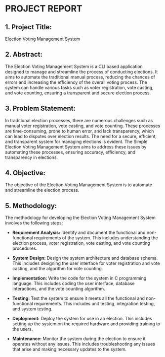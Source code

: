 # PROJECT REPORT

## 1. Project Title: 
Election Voting Management System

## 2. Abstract:
The Election Voting Management System is a CLI based application designed to manage and streamline the process of conducting elections. It aims to automate the traditional manual process, reducing the chances of errors and increasing the efficiency of the overall voting process. The system can handle various tasks such as voter registration, vote casting, and vote counting, ensuring a transparent and secure election process.

## 3. Problem Statement:
In traditional election processes, there are numerous challenges such as manual voter registration, vote casting, and vote counting. These processes are time-consuming, prone to human error, and lack transparency, which can lead to disputes over election results. The need for a secure, efficient, and transparent system for managing elections is evident. The Simple Election Voting Management System aims to address these issues by automating these processes, ensuring accuracy, efficiency, and transparency in elections.

## 4. Objective:
The objective of the Election Voting Management System is to automate and streamline the election process. 

## 5. Methodology: 
The methodology for developing the Election Voting Management System involves the following steps:

- **Requirement Analysis:** Identify and document the functional and non-functional requirements of the system. This includes understanding the election process, voter registration, vote casting, and vote counting procedures.

- **System Design:** Design the system architecture and database schema. This includes designing the user interface for voter registration and vote casting, and the algorithm for vote counting.

- **Implementation:** Write the code for the system in C programming language. This includes coding the user interface, database interactions, and the vote counting algorithm.

- **Testing:** Test the system to ensure it meets all the functional and non-functional requirements. This includes unit testing, integration testing, and system testing.

- **Deployment:** Deploy the system for use in an election. This includes setting up the system on the required hardware and providing training to the users.

- **Maintenance:** Monitor the system during the election to ensure it operates without any issues. This includes troubleshooting any issues that arise and making necessary updates to the system.
